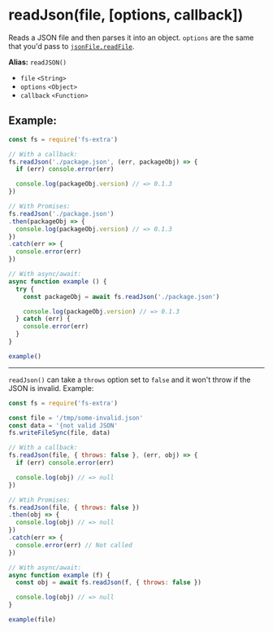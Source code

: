 # readJson(file, [options, callback])

Reads a JSON file and then parses it into an object. `options` are the same
that you'd pass to [`jsonFile.readFile`](https://github.com/jprichardson/node-jsonfile#readfilefilename-options-callback).

**Alias:** `readJSON()`

- `file` `<String>`
- `options` `<Object>`
- `callback` `<Function>`

## Example:

```js
const fs = require('fs-extra')

// With a callback:
fs.readJson('./package.json', (err, packageObj) => {
  if (err) console.error(err)

  console.log(packageObj.version) // => 0.1.3
})

// With Promises:
fs.readJson('./package.json')
.then(packageObj => {
  console.log(packageObj.version) // => 0.1.3
})
.catch(err => {
  console.error(err)
})

// With async/await:
async function example () {
  try {
    const packageObj = await fs.readJson('./package.json')

    console.log(packageObj.version) // => 0.1.3
  } catch (err) {
    console.error(err)
  }
}

example()
```

---

`readJson()` can take a `throws` option set to `false` and it won't throw if the JSON is invalid. Example:

```js
const fs = require('fs-extra')

const file = '/tmp/some-invalid.json'
const data = '{not valid JSON'
fs.writeFileSync(file, data)

// With a callback:
fs.readJson(file, { throws: false }, (err, obj) => {
  if (err) console.error(err)

  console.log(obj) // => null
})

// Wtih Promises:
fs.readJson(file, { throws: false })
.then(obj => {
  console.log(obj) // => null
})
.catch(err => {
  console.error(err) // Not called
})

// With async/await:
async function example (f) {
  const obj = await fs.readJson(f, { throws: false })

  console.log(obj) // => null
}

example(file)
```
